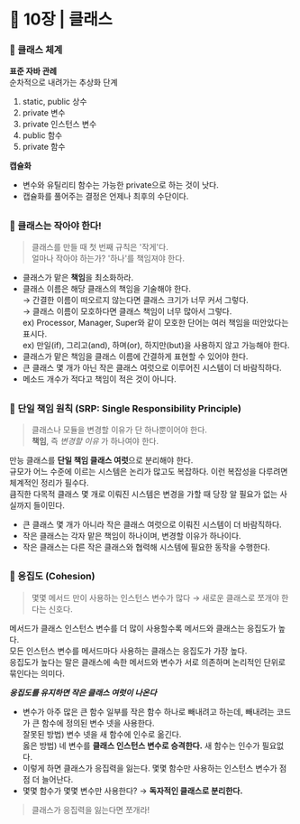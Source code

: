 # 🧷 10장 | 클래스

### 📘 클래스 체계

**표준 자바 관례**  
순차적으로 내려가는 추상화 단계  
1. static, public 상수  
2. private 변수  
3. private 인스턴스 변수  
4. public 함수  
5. private 함수

**캡슐화**  
- 변수와 유틸리티 함수는 가능한 private으로 하는 것이 낫다.
- 캡슐화를 풀어주는 결정은 언제나 최후의 수단이다.

##

### 📘 클래스는 작아야 한다!

> 클래스를 만들 때 첫 번째 규칙은 '작게'다.  
얼마나 작아야 하는가? '하나'를 책임져야 한다.

- 클래스가 맡은 **책임**을 최소화하라.
- 클래스 이름은 해당 클래스의 책임을 기술해야 한다.  
→ 간결한 이름이 떠오르지 않는다면 클래스 크기가 너무 커서 그렇다.  
→ 클래스 이름이 모호하다면 클래스 책임이 너무 많아서 그렇다.  
ex) Processor, Manager, Super와 같이 모호한 단어는 여러 책임을 떠안았다는 표시다.  
ex) 만일(if), 그리고(and), 하며(or), 하지만(but)을 사용하지 않고 가능해야 한다.  
- 클래스가 맡은 책임을 클래스 이름에 간결하게 표현할 수 있어야 한다.
- 큰 클래스 몇 개가 아닌 작은 클래스 여럿으로 이루어진 시스템이 더 바람직하다.
- 메소드 개수가 적다고 책임이 적은 것이 아니다.

##

### 📘 **단일 책임 원칙 (SRP: Single Responsibility Principle)**

> 클래스나 모듈을 변경할 이유가 단 하나뿐이어야 한다.  
**책임**, 즉 *변경할 이유* 가 하나여야 한다.

만능 클래스를 **단일 책임 클래스 여럿**으로 분리해야 한다.  
규모가 어느 수준에 이르는 시스템은 논리가 많고도 복잡하다. 이런 복잡성을 다루려면 체계적인 정리가 필수다.  
큼직한 다목적 클래스 몇 개로 이뤄진 시스템은 변경을 가할 때 당장 알 필요가 없는 사실까지 들이민다.

- 큰 클래스 몇 개가 아니라 작은 클래스 여럿으로 이뤄진 시스템이 더 바람직하다.
- 작은 클래스는 각자 맡은 책임이 하나이며, 변경할 이유가 하나이다.
- 작은 클래스는 다른 작은 클래스와 협력해 시스템에 필요한 동작을 수행한다.

##

### 📘 응집도 (Cohesion)

> 몇몇 메서드 만이 사용하는 인스턴스 변수가 많다 → 새로운 클래스로 쪼개야 한다는 신호다.

메서드가 클래스 인스턴스 변수를 더 많이 사용할수록 메서드와 클래스는 응집도가 높다.  
모든 인스턴스 변수를 메서드마다 사용하는 클래스는 응집도가 가장 높다.  
응집도가 높다는 말은 클래스에 속한 메서드와 변수가 서로 의존하며 논리적인 단위로 묶인다는 의미다.

***응집도를 유지하면 작은 클래스 여럿이 나온다***

- 변수가 아주 많은 큰 함수 일부를 작은 함수 하나로 빼내려고 하는데, 빼내려는 코드가 큰 함수에 정의된 변수 넷을 사용한다.  
잘못된 방법) 변수 넷을 새 함수에 인수로 옮긴다.  
옳은 방법) 네 변수를 **클래스 인스턴스 변수로 승격한다.** 새 함수는 인수가 필요없다.  
- 이렇게 하면 클래스가 응집력을 잃는다. 몇몇 함수만 사용하는 인스턴스 변수가 점점 더 늘어난다.  
- 몇몇 함수가 몇몇 변수만 사용한다? → **독자적인 클래스로 분리한다.**

> 클래스가 응집력을 잃는다면 쪼개라!

